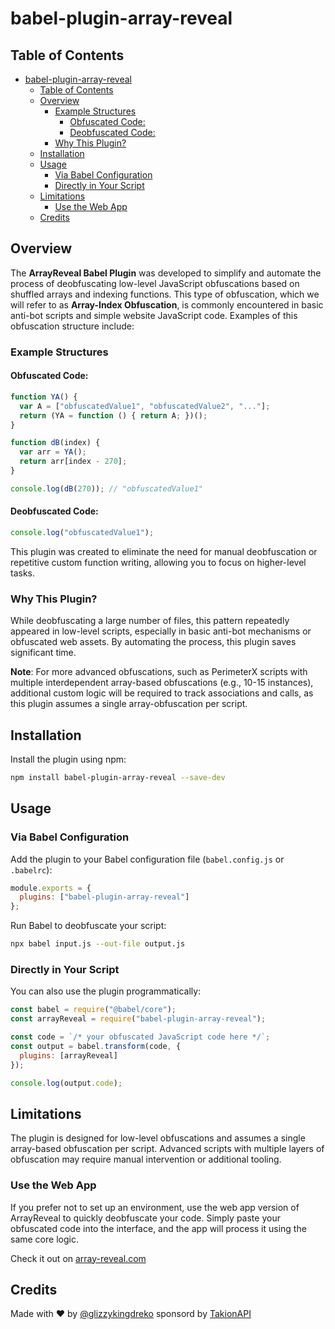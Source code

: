 # babel-plugin-array-reveal

## Table of Contents
- [babel-plugin-array-reveal](#babel-plugin-array-reveal)
  - [Table of Contents](#table-of-contents)
  - [Overview](#overview)
    - [Example Structures](#example-structures)
      - [Obfuscated Code:](#obfuscated-code)
      - [Deobfuscated Code:](#deobfuscated-code)
    - [Why This Plugin?](#why-this-plugin)
  - [Installation](#installation)
  - [Usage](#usage)
    - [Via Babel Configuration](#via-babel-configuration)
    - [Directly in Your Script](#directly-in-your-script)
  - [Limitations](#limitations)
    - [Use the Web App](#use-the-web-app)
  - [Credits](#credits)

## Overview
The **ArrayReveal Babel Plugin** was developed to simplify and automate the process of deobfuscating low-level JavaScript obfuscations based on shuffled arrays and indexing functions. This type of obfuscation, which we will refer to as **Array-Index Obfuscation**, is commonly encountered in basic anti-bot scripts and simple website JavaScript code. Examples of this obfuscation structure include:

### Example Structures

#### Obfuscated Code:
```javascript
function YA() {
  var A = ["obfuscatedValue1", "obfuscatedValue2", "..."];
  return (YA = function () { return A; })();
}

function dB(index) {
  var arr = YA();
  return arr[index - 270];
}

console.log(dB(270)); // "obfuscatedValue1"
```

#### Deobfuscated Code:
```javascript
console.log("obfuscatedValue1");
```

This plugin was created to eliminate the need for manual deobfuscation or repetitive custom function writing, allowing you to focus on higher-level tasks.

### Why This Plugin?
While deobfuscating a large number of files, this pattern repeatedly appeared in low-level scripts, especially in basic anti-bot mechanisms or obfuscated web assets. By automating the process, this plugin saves significant time.

**Note**: For more advanced obfuscations, such as PerimeterX scripts with multiple interdependent array-based obfuscations (e.g., 10-15 instances), additional custom logic will be required to track associations and calls, as this plugin assumes a single array-obfuscation per script.

## Installation

Install the plugin using npm:
```bash
npm install babel-plugin-array-reveal --save-dev
```

## Usage

### Via Babel Configuration
Add the plugin to your Babel configuration file (`babel.config.js` or `.babelrc`):

```javascript
module.exports = {
  plugins: ["babel-plugin-array-reveal"]
};
```

Run Babel to deobfuscate your script:
```bash
npx babel input.js --out-file output.js
```

### Directly in Your Script
You can also use the plugin programmatically:

```javascript
const babel = require("@babel/core");
const arrayReveal = require("babel-plugin-array-reveal");

const code = `/* your obfuscated JavaScript code here */`;
const output = babel.transform(code, {
  plugins: [arrayReveal]
});

console.log(output.code);
```

## Limitations
The plugin is designed for low-level obfuscations and assumes a single array-based obfuscation per script. Advanced scripts with multiple layers of obfuscation may require manual intervention or additional tooling.

### Use the Web App
If you prefer not to set up an environment, use the web app version of ArrayReveal to quickly deobfuscate your code. Simply paste your obfuscated code into the interface, and the app will process it using the same core logic.

Check it out on [array-reveal.com](https://array-reveal.com)

## Credits
Made with ❤️ by [@glizzykingdreko](https://github.com/glizzykingdreko) sponsord by [TakionAPI](https://takionapi.tech)